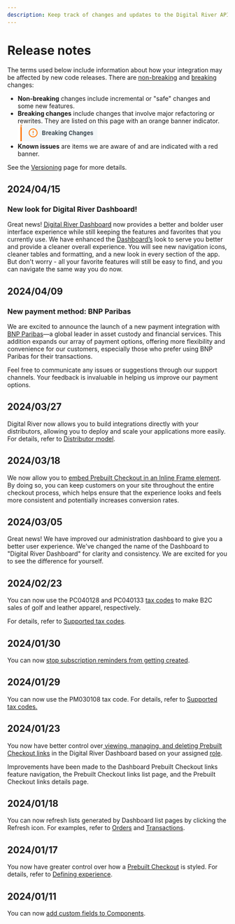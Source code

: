 ```yaml
---
description: Keep track of changes and updates to the Digital River API.
---
```


# Release notes

The terms used below include information about how your integration may be affected by new code releases. There are [non-breaking](versioning.md#non-breaking-changes) and [breaking](versioning.md#breaking-changes) changes:

* **Non-breaking** changes include incremental or "safe" changes and some new features.
* **Breaking changes** include changes that involve major refactoring or rewrites. They are listed on this page with an orange banner indicator.\
  ![](../.gitbook/assets/BreakingChangesIndicator.png)
* **Known issues** are items we are aware of and are indicated with a red banner.

See the [Versioning](versioning.md) page for more details.

## 2024/04/15

### New look for Digital River Dashboard!

Great news! [Digital River Dashboard](https://dashboard.digitalriver.com/) now provides a better and bolder user interface experience while still keeping the features and favorites that you currently use. We have enhanced the [Dashboard’s](../administration/dashboard/) look to serve you better and provide a cleaner overall experience. You will see new navigation icons, cleaner tables and formatting, and a new look in every section of the app. But don't worry - all your favorite features will still be easy to find, and you can navigate the same way you do now.

## 2024/04/09

### New payment method: BNP Paribas

We are excited to announce the launch of a new payment integration with [BNP Paribas](../payments/supported-payment-methods/bnp-paribas.md)—a global leader in asset custody and financial services. This addition expands our array of payment options, offering more flexibility and convenience for our customers, especially those who prefer using BNP Paribas for their transactions.&#x20;

Feel free to communicate any issues or suggestions through our support channels. Your feedback is invaluable in helping us improve our payment options.

## 2024/03/27

Digital River now allows you to build integrations directly with your distributors, allowing you to deploy and scale your applications more easily. For details, refer to [Distributor model](../order-management/distributor-model.md). &#x20;

## 2024/03/18

We now allow you to [embed Prebuilt Checkout in an Inline Frame element](../integration-options/low-code-checkouts/drop-in-checkout.md#creating-a-drop-in-checkout-modal). By doing so, you can keep customers on your site throughout the entire checkout process, which helps ensure that the experience looks and feels more consistent and potentially increases conversion rates.

## 2024/03/05

Great news! We have improved our administration dashboard to give you a better user experience. We've changed the name of the Dashboard to "Digital River Dashboard" for clarity and consistency. We are excited for you to see the difference for yourself.

## 2024/02/23

You can now use the PC040128 and PC040133 [tax codes](../product-management/creating-and-updating-skus.md#tax-code) to make B2C sales of golf and leather apparel, respectively.&#x20;

For details, refer to [Supported tax codes](../product-management/creating-and-updating-skus.md#supported-tax-codes).

## 2024/01/30

You can now [stop subscription reminders from getting created](../subscription-management/managing-a-subscription.md#ending-subscription-reminders).&#x20;

## 2024/01/29

You can now use the PM030108 tax code. For details, refer to [Supported tax codes.](../product-management/creating-and-updating-skus.md#supported-tax-codes)&#x20;

## 2024/01/23

You now have better control over[ viewing, managing, and deleting Prebuilt Checkout links](../administration/dashboard/order-management/prebuilt-checkout-links/view-and-work-with-prebuilt-checkout-link-details.md) in the Digital River Dashboard based on your assigned [role](../administration/dashboard/settings/users-and-roles/roles.md).&#x20;

Improvements have been made to the Dashboard Prebuilt Checkout links feature navigation, the Prebuilt Checkout links list page, and the Prebuilt Checkout links details page.

## 2024/01/18

You can now refresh lists generated by Dashboard list pages by clicking the Refresh icon. For examples, refer to [Orders](../administration/dashboard/order-management/orders/) and [Transactions](../administration/dashboard/finance/transactions/).

## 2024/01/17

You now have greater control over how a [Prebuilt Checkout](../integration-options/low-code-checkouts/drop-in-checkout.md) is styled. For details, refer to [Defining experience](../developer-resources/digitalrivercheckout.js-reference/digitalrivercheckout-object/configuring-prebuilt-checkout/defining-experience.md).&#x20;

## 2024/01/11

You can now [add custom fields to Components](../integration-options/low-code-checkouts/adding-custom-fields.md).&#x20;
